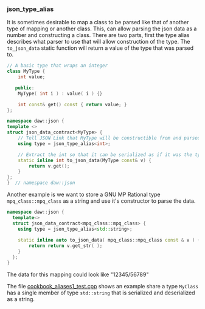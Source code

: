 ### json_type_alias

It is sometimes desirable to map a class to be parsed like that of another type of mapping or another class. This, can
allow parsing the json data as a number and constructing a class. There are two parts, first the type alias describes what parser to use that will allow construction of the type. The `to_json_data` static function will return a value of the type that was parsed to.

```cpp
// A basic type that wraps an integer
class MyType {
    int value;

   public:
    MyType( int i ) : value( i ) {}

    int const& get() const { return value; }
};

namespace daw::json {
template <>
struct json_data_contract<MyType> {
    // Tell JSON Link that MyType will be constructible from and parsed as if it was an int.  This could also be json_number_no_name<int>
    using type = json_type_alias<int>;

    // Extract the int so that it can be serialized as if it was the type being serialized
    static inline int to_json_data(MyType const& v) {
        return v.get();
    }
};
}  // namespace daw::json
```

Another example is we want to store a GNU MP Rational type `mpq_class::mpq_class` as a string and use it's constructor to
parse the data.

```cpp
namespace daw::json {
  template<>
  struct json_data_contract<mpq_class::mpq_class> {
    using type = json_type_alias<std::string>;
    
    static inline auto to_json_data( mpq_class::mpq_class const & v ) {
        return return v.get_str( );
    }
  };
}
```

The data for this mapping could look like "12345/56789"

The
file [cookbook_aliases1_test.cpp](../../tests/src/cookbook_aliases1_test.cpp)
shows an example share a type `MyClass` has a single member of type `std::string` that is serialized and deserialized as
a string.